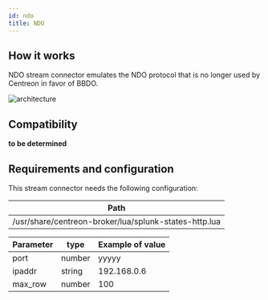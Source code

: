 ```yaml
---
id: ndo
title: NDO
---
```


## How it works

NDO stream connector emulates the NDO protocol that is no longer used by
Centreon in favor of BBDO.

![architecture](../../../assets/integrations/stream-connectors/sc-ndo-architecture.png)

## Compatibility

**to be determined**

## Requirements and configuration

This stream connector needs the following configuration:

| Path                                                  |
| ----------------------------------------------------- |
| /usr/share/centreon-broker/lua/splunk-states-http.lua |

| Parameter | type   | Example of value |
| --------- | ------ | ---------------- |
| port      | number | yyyyy            |
| ipaddr    | string | 192.168.0.6      |
| max\_row  | number | 100              |
